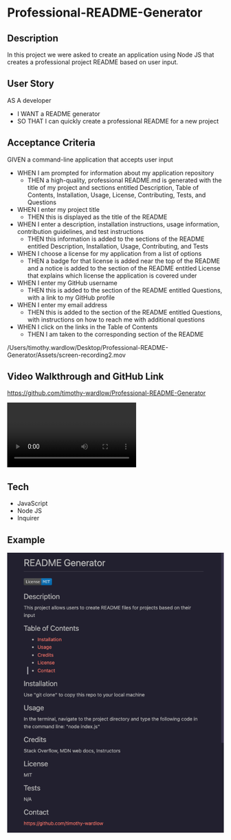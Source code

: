 # Professional-README-Generator

## Description 

In this project we were asked to create an application using Node JS that creates a professional project README based on user input.

## User Story
AS A developer
- I WANT a README generator
- SO THAT I can quickly create a professional README for a new project

## Acceptance Criteria
GIVEN a command-line application that accepts user input
- WHEN I am prompted for information about my application repository
    - THEN a high-quality, professional README.md is generated with the title of my project and sections entitled Description, Table of Contents, Installation, Usage, License, Contributing, Tests, and Questions
- WHEN I enter my project title
    - THEN this is displayed as the title of the README
- WHEN I enter a description, installation instructions, usage information, contribution guidelines, and test instructions
    - THEN this information is added to the sections of the README entitled Description, Installation, Usage, Contributing, and Tests
- WHEN I choose a license for my application from a list of options
    - THEN a badge for that license is added near the top of the README and a notice is added to the section of the README entitled License that explains which license the application is covered under
- WHEN I enter my GitHub username
    - THEN this is added to the section of the README entitled Questions, with a link to my GitHub profile
- WHEN I enter my email address
    - THEN this is added to the section of the README entitled Questions, with instructions on how to reach me with additional questions
- WHEN I click on the links in the Table of Contents
    - THEN I am taken to the corresponding section of the README

/Users/timothy.wardlow/Desktop/Professional-README-Generator/Assets/screen-recording2.mov

## Video Walkthrough and GitHub Link
https://github.com/timothy-wardlow/Professional-README-Generator

![Screen Recording](./Assets/screen-recording2.mp4)


## Tech
- JavaScript
- Node JS
- Inquirer

## Example
![screenshot](./Assets/screenshot.png)